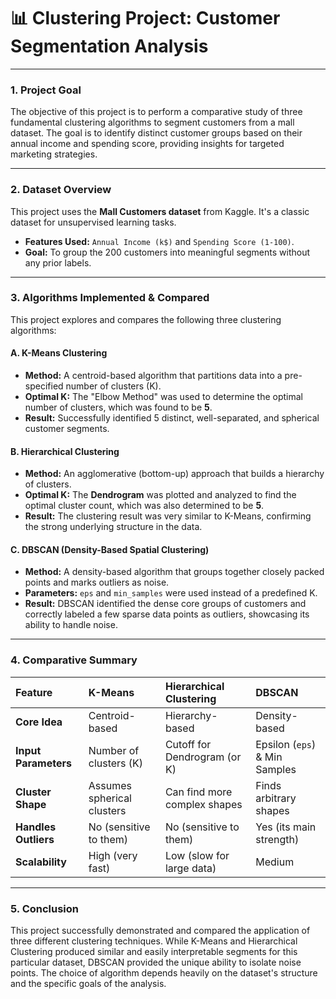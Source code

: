# 📊 Clustering Project: Customer Segmentation Analysis

---

### **1. Project Goal**

The objective of this project is to perform a comparative study of three fundamental clustering algorithms to segment customers from a mall dataset. The goal is to identify distinct customer groups based on their annual income and spending score, providing insights for targeted marketing strategies.

---

### **2. Dataset Overview**

This project uses the **Mall Customers dataset** from Kaggle. It's a classic dataset for unsupervised learning tasks.
* **Features Used:** `Annual Income (k$)` and `Spending Score (1-100)`.
* **Goal:** To group the 200 customers into meaningful segments without any prior labels.



---

### **3. Algorithms Implemented & Compared**

This project explores and compares the following three clustering algorithms:

#### **A. K-Means Clustering**
* **Method:** A centroid-based algorithm that partitions data into a pre-specified number of clusters (K).
* **Optimal K:** The "Elbow Method" was used to determine the optimal number of clusters, which was found to be **5**.
* **Result:** Successfully identified 5 distinct, well-separated, and spherical customer segments.

#### **B. Hierarchical Clustering**
* **Method:** An agglomerative (bottom-up) approach that builds a hierarchy of clusters.
* **Optimal K:** The **Dendrogram** was plotted and analyzed to find the optimal cluster count, which was also determined to be **5**.
* **Result:** The clustering result was very similar to K-Means, confirming the strong underlying structure in the data.

#### **C. DBSCAN (Density-Based Spatial Clustering)**
* **Method:** A density-based algorithm that groups together closely packed points and marks outliers as noise.
* **Parameters:** `eps` and `min_samples` were used instead of a predefined K.
* **Result:** DBSCAN identified the dense core groups of customers and correctly labeled a few sparse data points as outliers, showcasing its ability to handle noise.

---

### **4. Comparative Summary**

| Feature | K-Means | Hierarchical Clustering | DBSCAN |
| :--- | :--- | :--- | :--- |
| **Core Idea** | Centroid-based | Hierarchy-based | Density-based |
| **Input Parameters** | Number of clusters (K) | Cutoff for Dendrogram (or K) | Epsilon (`eps`) & Min Samples |
| **Cluster Shape** | Assumes spherical clusters | Can find more complex shapes | Finds arbitrary shapes |
| **Handles Outliers**| No (sensitive to them) | No (sensitive to them) | Yes (its main strength) |
| **Scalability** | High (very fast) | Low (slow for large data) | Medium |

---

### **5. Conclusion**

This project successfully demonstrated and compared the application of three different clustering techniques. While K-Means and Hierarchical Clustering produced similar and easily interpretable segments for this particular dataset, DBSCAN provided the unique ability to isolate noise points. The choice of algorithm depends heavily on the dataset's structure and the specific goals of the analysis.